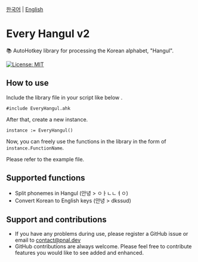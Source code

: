 [한국어](/README/ko.md) | [English](/README/en.md)

# Every Hangul v2
📚 AutoHotkey library for processing the Korean alphabet, "Hangul".

[![License: MIT](https://img.shields.io/badge/License-MIT-yellow.svg)](https://opensource.org/licenses/MIT)

## How to use
Include the library file in your script like below .
```
#include EveryHangul.ahk
```

After that, create a new instance.

```
instance := EveryHangul()
```

Now, you can freely use the functions in the library in the form of `instance.FunctionName`.

Please refer to the example file.

## Supported functions
* Split phonemes in Hangul (안녕 > ㅇㅏㄴㄴㅕㅇ)
* Convert Korean to English keys (안녕 > dkssud)

## Support and contributions
* If you have any problems during use, please register a GitHub issue or email to contact@pnal.dev
* GitHub contributions are always welcome. Please feel free to contribute features you would like to see added and enhanced.

